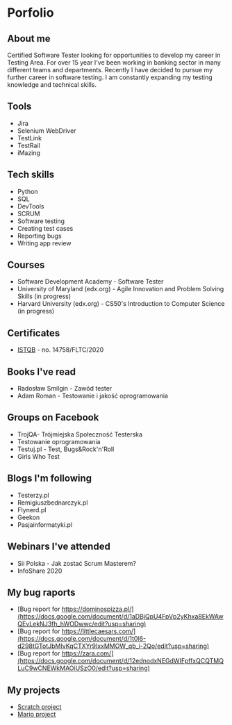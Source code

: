 # Porfolio
## About me 
Certified Software Tester looking for opportunities to develop my career in Testing Area. For over 15 year I've been working in banking sector in many different teams and departments. Recently I have decided to pursue my further career in software testing. I am constantly expanding my testing knowledge and technical skills.
## Tools
  - Jira
  - Selenium WebDriver
  - TestLink
  - TestRail
  - iMazing
## Tech skills
  - Python
  - SQL
  - DevTools
  - SCRUM
  - Software testing
  - Creating test cases
  - Reporting bugs
  - Writing app review 
## Courses
 - Software Development Academy - Software Tester
 - University of Maryland (edx.org) - Agile Innovation and Problem Solving Skills (in progress)
 - Harvard University (edx.org) - CS50's Introduction to Computer Science (in progress)
## Certificates
  - [ISTQB](https://www.gasq.org/en/certification/check-a-certificate.html) - no. 14758/FLTC/2020
## Books I've read
  - Radosław Smilgin - Zawód tester
  - Adam Roman - Testowanie i jakość oprogramowania
## Groups on Facebook
 - TrojQA- Trójmiejska Społeczność Testerska
 - Testowanie oprogramowania
 - Testuj.pl - Test, Bugs&Rock'n'Roll
 - Girls Who Test
## Blogs I'm following
 - Testerzy.pl
 - Remigiuszbednarczyk.pl
 - Flynerd.pl
 - Geekon
 - Pasjainformatyki.pl
## Webinars I've attended
 - Sii Polska - Jak zostać Scrum Masterem?
 - InfoShare 2020
## My bug raports
 - [Bug report for https://dominospizza.pl/](https://docs.google.com/document/d/1aDBjQpU4FpVp2yKhxa8EkWAwQEvLekNJ3fh_hWODwwc/edit?usp=sharing)
 - [Bug report for https://littlecaesars.com/](https://docs.google.com/document/d/1t0l6-d298tGTotJbMIvKqCTXYr9IxxMMOW_qb_i-2Qo/edit?usp=sharing)
 - [Bug report for https://zara.com/](https://docs.google.com/document/d/12ednodxNEGdWIFpffxQCQTMQLuC9wCNEWkMAOiUSzO0/edit?usp=sharing)
## My projects 
 - [Scratch project](https://scratch.mit.edu/projects/383257615/)
 - [Mario project](https://github.com/me50/ma-bk/blob/cs50/problems/2020/x/mario/less/mario.c)
 
